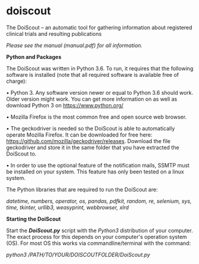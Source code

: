 # doiscout
The DoiScout – an automatic tool for gathering information about registered clinical trials and resulting publications

_Please see the manual (manual.pdf) for all information._


**Python and Packages**

The DoiScout was written in Python 3.6. To run, it requires that the following software is installed (note that all required software is available free of charge):

• Python 3. Any software version newer or equal to Python 3.6 should work. Older version might work. You can get more information on as well as download Python 3 on https://www.python.org/

• Mozilla Firefox is the most common free and open source web browser.

• The geckodriver is needed so the DoiScout is able to automatically operate Mozilla Firefox. It can be downloaded for free here: https://github.com/mozilla/geckodriver/releases. Download the file geckodriver and store it in the same folder that you have extracted the DoiScout to.

• In order to use the optional feature of the notification mails, SSMTP must be installed on your system. This feature has only been tested on a linux system.



The Python libraries that are required to run the DoiScout are: 

_datetime, numbers, operator, os, pandas, pdfkit, random, re, selenium, sys, time, tkinter, urllib3, weasyprint, webbrowser, xlrd_



**Starting the DoiScout**

Start the ***DoiScout.py*** script with the _Python3_ distribution of your computer. The exact process for this depends on your computer's operation system (OS). 
For most OS this works via commandline/terminal with the command:

_python3 /PATH/TO/YOUR/DOISCOUTFOLDER/DoiScout.py_
